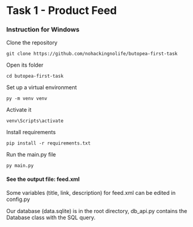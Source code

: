 # Task 1 - Product Feed
### Instruction for Windows
Clone the repository
```
git clone https://github.com/nohackingnolife/butopea-first-task
```
Open its folder
```
cd butopea-first-task
```
Set up a virtual environment
```
py -m venv venv
```
Activate it
```
venv\Scripts\activate
```
Install requirements
```
pip install -r requirements.txt
```
Run the main.py file
```
py main.py
```
#### See the output file: feed.xml

Some variables (title, link, description) for feed.xml can be edited in config.py

Our database (data.sqlite) is in the root directory, db_api.py contains the Database class with the SQL query.
